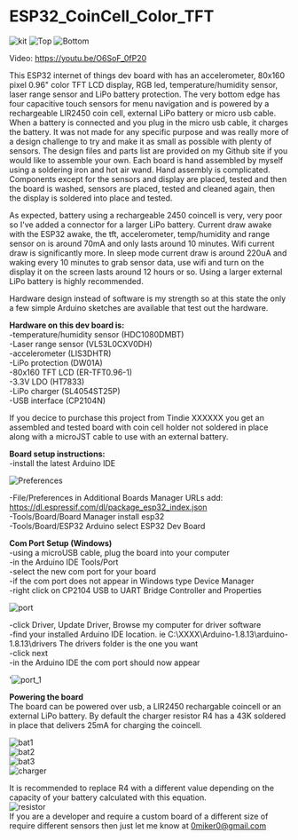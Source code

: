 # ESP32_CoinCell_Color_TFT
![kit](https://user-images.githubusercontent.com/4991664/97461608-ab616e80-191c-11eb-923d-81e30eafeb2a.jpg)
![Top](https://user-images.githubusercontent.com/4991664/97198353-75da4b00-178d-11eb-99a8-423e4afa3d99.png)
![Bottom](https://user-images.githubusercontent.com/4991664/97198461-930f1980-178d-11eb-9ccb-2a1128894bd0.png)

Video: https://youtu.be/O6SoF_0fP20

This ESP32 internet of things dev board with has an accelerometer, 80x160 pixel 0.96" color TFT LCD display, RGB led, temperature/humidity sensor, laser range sensor and LiPo battery protection. The very bottom edge has four capacitive touch sensors for menu navigation and is powered by a rechargeable LIR2450 coin cell, external LiPo battery or micro usb cable. When a battery is connected and you plug in the micro usb cable, it charges the battery. It was not made for any specific purpose and was really more of a design challenge to try and make it as small as possible with plenty of sensors. The design files and parts list are provided on my Github site if you would like to assemble your own. Each board is hand assembled by myself using a soldering iron and hot air wand. Hand assembly is complicated. Components except for the sensors and display are placed, tested and then the board is washed, sensors are placed, tested and cleaned again, then the display is soldered into place and tested.

As expected, battery using a rechargeable 2450 coincell is very, very poor so I've added a connector for a larger LiPo battery. Current draw awake with the ESP32 awake, the tft, accelerometer, temp/humidity and range sensor on is around 70mA and only lasts around 10 minutes. Wifi current draw is significantly more. In sleep mode current draw is around 220uA and waking every 10 minutes to grab sensor data, use wifi and turn on the display it on the screen lasts around 12 hours or so. Using a larger external LiPo battery is highly recommended.

Hardware design instead of software is my strength so at this state the only a few simple Arduino sketches are available that test out the hardware.

**Hardware on this dev board is:<br/>**
-temperature/humidity sensor (HDC1080DMBT)<br/>
-Laser range sensor (VL53L0CXV0DH)<br/>
-accelerometer (LIS3DHTR)<br/>
-LiPo protection (DW01A)<br/>
-80x160 TFT LCD (ER-TFT0.96-1)<br/>
-3.3V LDO (HT7833)<br/>
-LiPo charger (SL4054ST25P)<br/>
-USB interface (CP2104N)<br/>

If  you decice to purchase this project from Tindie XXXXXX you get an assembled and tested board with coin cell holder not soldered in place along with a microJST cable to use with an external battery.

**Board setup instructions:<br/>**
-install the latest Arduino IDE<br/>

![Preferences](https://user-images.githubusercontent.com/4991664/97713183-4170d280-1a9e-11eb-82ad-8573fa191bb2.png)<br/>


-File/Preferences in Additional Boards Manager URLs add: https://dl.espressif.com/dl/package_esp32_index.json<br/>
-Tools/Board/Board Manager install esp32<br/>
-Tools/Board/ESP32 Arduino select ESP32 Dev Board

**Com Port Setup (Windows)<br/>**
-using a microUSB cable, plug the board into your computer<br/>
-in the Arduino IDE Tools/Port<br/>
-select the new com port for your board<br/>
-if the com port does not appear in Windows type Device Manager<br/>
-right click on CP2104 USB to UART Bridge Controller and Properties<br/>


![port](https://user-images.githubusercontent.com/4991664/97712525-500aba00-1a9d-11eb-99e5-8d06dfd3c323.png)<br/>


-click Driver, Update Driver, Browse my computer for driver software<br/>
-find your installed Arduino IDE location. ie C:\XXXX\Arduino-1.8.13\arduino-1.8.13\drivers The drivers folder is the one you want<br/>
-click next<br/>
-in the Arduino IDE the com port should now appear<br/>


'![port_1](https://user-images.githubusercontent.com/4991664/97712616-70d30f80-1a9d-11eb-9eb3-bb4c536409b7.png)<br/>

**Powering the board<br/>**
The board can be powered over usb, a LIR2450 rechargable coincell or an external LiPo battery. By default the charger resistor R4 has a 43K soldered in place that delivers 25mA for charging the coincell.<br/>

![bat1](https://user-images.githubusercontent.com/4991664/97786295-537b6f80-1b89-11eb-98f8-4ae383f3db22.jpg)<br/>
![bat2](https://user-images.githubusercontent.com/4991664/97786292-52e2d900-1b89-11eb-8338-011f999aaecd.jpg)<br/>
![bat3](https://user-images.githubusercontent.com/4991664/97786293-537b6f80-1b89-11eb-87bd-dc4ca9a4fef4.jpg)<br/>
![charger](https://user-images.githubusercontent.com/4991664/97786294-537b6f80-1b89-11eb-9efa-a9e21272d6ee.png)<br/>

It is recommended to replace R4 with a different value depending on the capacity of your battery calculated with this equation.<br/>
![resistor](https://user-images.githubusercontent.com/4991664/97786558-25972a80-1b8b-11eb-983f-9bfc1c6ad737.png)<br/>
If you are a developer and require a custom board of a different size of require different sensors then just let me know at 0miker0@gmail.com<br/>




